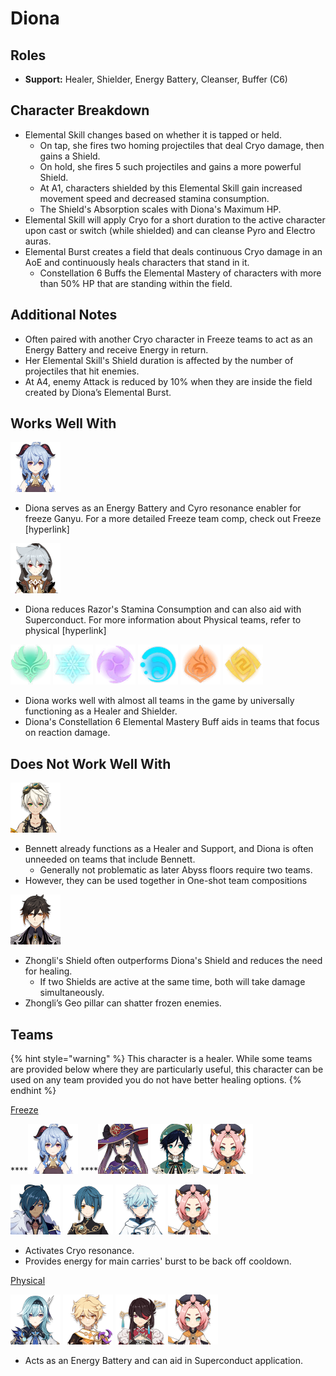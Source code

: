 # Diona

## Roles

* **Support:** Healer, Shielder, Energy Battery, Cleanser, Buffer \(C6\)

## **Character Breakdown**

* Elemental Skill changes based on whether it is tapped or held. 
  * On tap, she fires two homing projectiles that deal Cryo damage, then gains a Shield.
  * On hold, she fires 5 such projectiles and gains a more powerful Shield.
  * At A1, characters shielded by this Elemental Skill gain increased movement speed and decreased stamina consumption.
  * The Shield's Absorption scales with Diona's Maximum HP.
* Elemental Skill will apply Cryo for a short duration to the active character upon cast or switch \(while shielded\) and can cleanse Pyro and Electro auras.
* Elemental Burst creates a field that deals continuous Cryo damage in an AoE and continuously heals characters that stand in it.
  * Constellation 6 Buffs the Elemental Mastery of characters with more than 50% HP that are standing within the field.

## **Additional Notes**

* Often paired with another Cryo character in Freeze teams to act as an Energy Battery and receive Energy in return.
* Her Elemental Skill's Shield duration is affected by the number of projectiles that hit enemies.
* At A4, enemy Attack is reduced by 10% when they are inside the field created by Diona’s Elemental Burst.

## **Works Well With**

![](../../.gitbook/assets/ui_avataricon_ganyu.png) 

* Diona serves as an Energy Battery and Cyro resonance enabler for freeze Ganyu. For a more detailed Freeze team comp, check out Freeze \[hyperlink\]

![](../../.gitbook/assets/ui_avataricon_razor.png) 

* Diona reduces Razor's Stamina Consumption and can also aid with Superconduct. For more information about Physical teams, refer to physical \[hyperlink\]

![](../../.gitbook/assets/element_anemo.webp) ![](../../.gitbook/assets/element_cryo.webp) ![](../../.gitbook/assets/element_electro.webp) ![](../../.gitbook/assets/element_hydro.webp) ![](../../.gitbook/assets/element_pyro.webp) ![](../../.gitbook/assets/element_geo.webp) 

* Diona works well with almost all teams in the game by universally functioning as a Healer and Shielder.
* Diona's Constellation 6 Elemental Mastery Buff aids in teams that focus on reaction damage.

## **Does Not Work Well With**

![](../../.gitbook/assets/ui_avataricon_bennett.png) 

* Bennett already functions as a Healer and Support, and Diona is often unneeded on teams that include Bennett.
  * Generally not problematic as later Abyss floors require two teams.
* However, they can be used together in One-shot team compositions

![](../../.gitbook/assets/ui_avataricon_zhongli.png) 

* Zhongli's Shield often outperforms Diona's Shield and reduces the need for healing.  
  * If two Shields are active at the same time, both will take damage simultaneously.
* Zhongli’s Geo pillar can shatter frozen enemies.



## Teams

{% hint style="warning" %}
This character is a healer. While some teams are provided below where they are particularly useful, this character can be used on any team provided you do not have better healing options.
{% endhint %}

[Freeze](../../teams/freeze.md)

\*\*\*\*![](../../.gitbook/assets/ui_avataricon_ganyu.png) ****![](../../.gitbook/assets/ui_avataricon_mona.png) ![](../../.gitbook/assets/ui_avataricon_venti.png) ![](../../.gitbook/assets/ui_avataricon_diona.png) 

![](../../.gitbook/assets/ui_avataricon_kaeya.png) ![](../../.gitbook/assets/ui_avataricon_xingqiu.png) ![](../../.gitbook/assets/ui_avataricon_chongyun.png) ![](../../.gitbook/assets/ui_avataricon_diona.png) 

* Activates Cryo resonance.
* Provides energy for main carries' burst to be back off cooldown.

[Physical](../../teams/physical.md)

![](../../.gitbook/assets/ui_avataricon_eula.png) ![](../../.gitbook/assets/ui_avataricon_aether_electro.png) ![](../../.gitbook/assets/ui_avataricon_beidou.png) ![](../../.gitbook/assets/ui_avataricon_diona.png) 

* Acts as an Energy Battery and can aid in Superconduct application.

